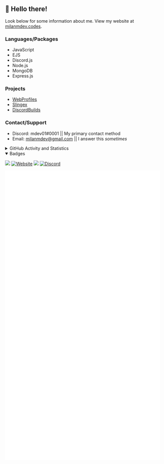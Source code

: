 ## 👋 Hello there!

Look below for some information about me. View my website at [milanmdev.codes](https://milanmdev.codes).

### Languages/Packages

- JavaScript
- EJS
- Discord.js
- Node.js
- MongoDB
- Express.js

### Projects

- [WebProfiles](https://webprofiles.me)
- [Slingex](https://slingexdev.ga)
- [DiscordBuilds](https://bots.discordlabs.org/bot/843209007753330760)

### Contact/Support

- Discord: mdev01#0001 || My primary contact method
- Email: [milanmdev@gmail.com](mailto:milanmdev@gmail.com) || I answer this *sometimes*
 
<details>
  <summary>GitHub Activity and Statistics</summary> 
  <img src="https://github-readme-stats.vercel.app/api?username=milanmdev&count_private=true&show_icons=true&theme=gotham" />
</details>

<details open>
  <summary>Badges</summary> 
 
![](https://api.ghprofile.me/view?username=milanmdev&style=flat)
[![Website](https://img.shields.io/website-up-down-green-red/http/milanmdev.codes.svg)](https://milanmdev.codes)
![](https://img.shields.io/github/license/Naereen/StrapDown.js.svg)
[![Discord](https://img.shields.io/discord/842151715695624192.svg?label=&logo=discord&logoColor=ffffff&color=7389D8&labelColor=6A7EC2)](https://discord.gg/aZCMEnp3CP)
</details>

![Metrics](https://github.com/milanmdev/milanmdev/blob/master/github-metrics.svg)

<!-- ### Coding Stats
<img src="https://wakatime.com/share/@milanmdev/d7d17447-6a6f-4fec-8f82-913061fd09e6.svg" alt="langs" width="50%"/>
<img src="https://wakatime.com/share/@milanmdev/c66d04c6-d589-4114-a44b-6c44f6bb4ded.svg" alt="time" width="50%"/> -->
